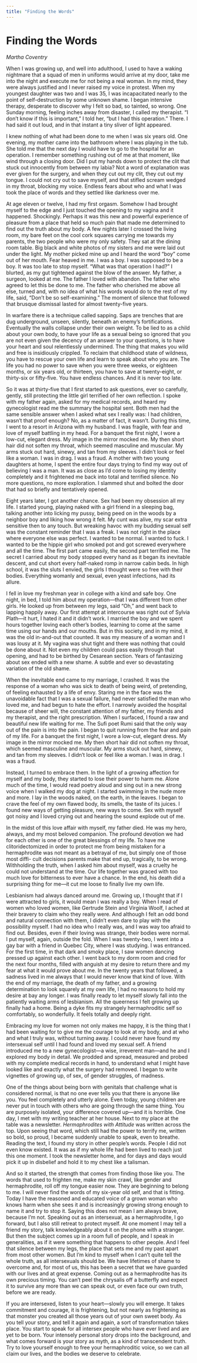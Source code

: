 ```yaml
---
title: "Finding the Words"
---
```


# Finding the Words

_Martha Coventry_

When I was growing up, and well into adulthood, I used to have a waking nightmare that a squad of men in uniforms would arrive at my door, take me into the night and execute me for not being a real woman. In my mind, they were always justified and I never raised my voice in protest. When my youngest daughter was two and I was 35, I was incapacitated nearly to the point of self-destruction by some unknown shame. I began intensive therapy, desperate to discover why I felt so bad, so tainted, so wrong. One Sunday morning, feeling inches away from disaster, I called my therapist. “I don’t know if this is important,” I told her, “but I had this operation.” There. I had said it out loud, and in that instant a tiny sliver of light appeared.

I knew nothing of what had been done to me when I was six years old. One evening, my mother came into the bathroom where I was playing in the tub. She told me that the next day I would have to go to the hospital for an operation. I remember something rushing out of me at that moment, like wind through a closing door. Did I put my hands down to protect the clit that stuck out innocently from between my labia? Not a word of explanation was ever given for the surgery, and when they cut out my clit, they cut out my tongue. I could not cry out to save myself, and that stifled scream wedged in my throat, blocking my voice. Endless fears about who and what I was took the place of words and they settled like darkness over me.

At age eleven or twelve, I had my first orgasm. Somehow I had brought myself to the edge and I just touched the opening to my vagina and it happened. Shockingly. Perhaps it was this new and powerful experience of pleasure from a place that held so much pain that made me determined to find out the truth about my body. A few nights later I crossed the living room, my bare feet on the cool cork squares carrying me towards my parents, the two people who were my only safety. They sat at the dining room table. Big black and white photos of my sisters and me were laid out under the light. My mother picked mine up and I heard the word “boy” come out of her mouth. Fear heaved in me. I was a boy. I was supposed to be a boy. It was too late to stop myself. “What was that operation I had?” I blurted, as my gut tightened against the blow of the answer. My father, a surgeon, looked at me. The father I loved with abandon. The father who agreed to let this be done to me. The father who cherished me above all else, turned and, with no idea of what his words would do to the rest of my life, said, “Don’t be so self-examining.” The moment of silence that followed that brusque dismissal lasted for almost twenty-five years.

In warfare there is a technique called sapping. Saps are trenches that are dug underground, unseen, silently, beneath an enemy’s fortifications. Eventually the walls collapse under their own weight. To be lied to as a child about your own body, to have your life as a sexual being so ignored that you are not even given the decency of an answer to your questions, is to have your heart and soul relentlessly undermined. The thing that makes you wild and free is insidiously crippled. To reclaim that childhood state of wildness, you have to rescue your own life and learn to speak about who you are. The life you had no power to save when you were three weeks, or eighteen months, or six years old, or thirteen, you have to save at twenty-eight, or thirty-six or fifty-five. You have endless chances. And it is never too late.

So it was at thirty-five that I first started to ask questions, ever so carefully, gently, still protecting the little girl terrified of her own reflection. I spoke with my father again, asked for my medical records, and heard my gynecologist read me the summary the hospital sent. Both men had the same sensible answer when I asked what sex I really was: I had children, wasn’t that proof enough? No, as a matter of fact, it wasn’t. During this time, I went to a resort in Arizona with my husband. I was fragile, with fear and love of myself battling in my head. For a banquet the first night, I wore a low-cut, elegant dress. My image in the mirror mocked me. My then short hair did not soften my throat, which seemed masculine and muscular. My arms stuck out hard, sinewy, and tan from my sleeves. I didn’t look or feel like a woman. I was in drag. I was a fraud. A mother with two young daughters at home, I spent the entire four days trying to find my way out of believing I was a man. It was as close as I’d come to losing my identity completely and it frightened me back into total and terrified silence. No more questions, no more exploration. I slammed shut and bolted the door that had so briefly and tentatively opened.

Eight years later, I got another chance. Sex had been my obsession all my life. I started young, playing naked with a girl friend in a sleeping bag, talking another into licking my pussy, being peed on in the woods by a neighbor boy and liking how wrong it felt. My cunt was alive, my scar extra sensitive then to any touch. But wreaking havoc with my budding sexual self was the constant reminder that I was a freak. I was not right in the place where everyone else was perfect. I wanted to be normal. I wanted to fuck. I wanted to be the hippie girl who smoked pot and got screwed everywhere and all the time. The first part came easily, the second part terrified me. The secret I carried about my body stopped every hand as it began its inevitable descent, and cut short every half-naked romp in narrow cabin beds. In high school, it was the sluts I envied, the girls I thought were so free with their bodies. Everything womanly and sexual, even yeast infections, had its allure.

I fell in love my freshman year in college with a kind and safe boy. One night, in bed, I told him about my operation—that I was different from other girls. He looked up from between my legs, said “Oh,” and went back to lapping happily away. Our first attempt at intercourse was right out of Sylvia Plath—it hurt, I hated it and it didn’t work. I married the boy and we spent hours together loving each other’s bodies, learning to come at the same time using our hands and our mouths. But in this society, and in my mind, it was the old in-and-out that counted. It was my measure of a woman and I was lousy at it. My vagina was shut tight and there was nothing that could be done about it. Not even my children could pass easily through that opening, and had to be birthed by Cesarean section. Years of fantasizing about sex ended with a new shame. A subtle and ever so devastating variation of the old shame.

When the inevitable end came to my marriage, I crashed. It was the response of a woman who was sick to death of being weird, of pretending, of feeling exhausted by a life of envy. Staring me in the face was the unavoidable fact that I was a sexual failure, had never satisfied the man who loved me, and had begun to hate the effort. I narrowly avoided the hospital because of sheer will, the constant attention of my father, my friends and my therapist, and the right prescription. When I surfaced, I found a raw and beautiful new life waiting for me. The Sufi poet Rumi said that the only way out of the pain is into the pain. I began to quit running from the fear and pain of my life. For a banquet the first night, I wore a low-cut, elegant dress. My image in the mirror mocked me. My then short hair did not soften my throat, which seemed masculine and muscular. My arms stuck out hard, sinewy, and tan from my sleeves. I didn’t look or feel like a woman. I was in drag. I was a fraud.

Instead, I turned to embrace them. In the light of a growing affection for myself and my body, they started to lose their power to harm me. Alone much of the time, I would read poetry aloud and sing out in a new strong voice when I walked my dog at night. I started swimming in the nude more and more. I lay in the woods naked, on the earth, in the leaves. I began to crave the feel of my own flawed body, its smells, the taste of its juices. I found new ways of getting pleasure, new ways to come. Sex with myself got noisy and I loved crying out and hearing the sound explode out of me.

In the midst of this love affair with myself, my father died. He was my hero, always, and my most beloved companion. The profound devotion we had for each other is one of the great blessings of my life. To have me clitoridectomized in order to protect me from being mistaken for a hermaphrodite was not meant as a betrayal of me, but simply one of those most diffi- cult decisions parents make that end up, tragically, to be wrong. Withholding the truth, when I asked him about myself, was a cruelty he could not understand at the time. Our life together was graced with too much love for bitterness to ever have a chance. In the end, his death did a surprising thing for me—it cut me loose to finally live my own life.

Lesbianism had always danced around me. Growing up, I thought that if I were attracted to girls, it would mean I was really a boy. When I read of women who loved women, like Gertrude Stein and Virginia Woolf, I ached at their bravery to claim who they really were. And although I felt an odd bond and natural connection with them, I didn’t even dare to play with the possibility myself. I had no idea who I really was, and I was way too afraid to find out. Besides, even if their loving was strange, their bodies were normal. I put myself, again, outside the fold. When I was twenty-two, I went into a gay bar with a friend in Quebec City, where I was studying. I was entranced. For the first time, in that dark and smoky place, I saw women dancing pressed up against each other. I went back to my dorm room and cried for the next four months, filled with anguish at my desire to return there and my fear at what it would prove about me. In the twenty years that followed, a sadness lived in me always that I would never know that kind of love. With the end of my marriage, the death of my father, and a growing determination to look squarely at my own life, I had no reasons to hold my desire at bay any longer. I was finally ready to let myself slowly fall into the patiently waiting arms of lesbianism. All the queerness I felt growing up finally had a home. Being a dyke fits my strangely hermaphroditic self so comfortably, so wonderfully. It feels totally and deeply right.

Embracing my love for women not only makes me happy, it is the thing that I had been waiting for to give me the courage to look at my body, and at who and what I truly was, without turning away. I could never have found my intersexual self until I had found and loved my sexual self. A friend introduced me to a new gynecologist—a wise, irreverent man—and he and I explored my body in detail. We prodded and spread, measured and probed with my complete medical records in hand, to understand what I might have looked like and exactly what the surgery had removed. I began to write vignettes of growing up, of sex, of gender struggles, of madness.

One of the things about being born with genitals that challenge what is considered normal, is that no one ever tells you that there is anyone like you. You feel completely and utterly alone. Even today, young children are never put in touch with others who are going through the same thing. You are purposely isolated, your difference covered up—and it is horrible. One day, I met with my writing teacher at her house. Next to my place at the table was a newsletter. _Hermaphrodites with Attitude_ was written across the top. Upon seeing that word, which still had the power to terrify me, written so bold, so proud, I became suddenly unable to speak, even to breathe. Reading the text, I found my story in other people’s words. People I did not even know existed. It was as if my whole life had been lived to reach just this one moment. I took the newsletter home, and for days and days would pick it up in disbelief and hold it to my chest like a talisman.

And so it started, the strength that comes from finding those like you. The words that used to frighten me, make my skin crawl, like gender and hermaphrodite, roll off my tongue easier now. They are beginning to belong to me. I will never find the words of my six-year old self, and that is fitting. Today I have the reasoned and educated voice of a grown woman who knows harm when she sees it and is increasingly growing strong enough to name it and try to stop it. Saying this does not mean I am always brave, because I’m not. Speaking out as an intersexual, as a hermaphrodite, I go forward, but I also still retreat to protect myself. At one moment I may tell a friend my story, talk knowledgeably about it on the phone with a stranger. But then the subject comes up in a room full of people, and I speak in generalities, as if it were something that happens to other people. And I feel that silence between my legs, the place that sets me and my past apart from most other women. But I’m kind to myself when I can’t quite tell the whole truth, as all intersexuals should be. We have lifetimes of shame to overcome and, for most of us, this has been a secret that we have guarded with our lives and at great expense. Coming out as a hermaphrodite has its own precious timing. You can’t peel the chrysalis off a butterfly and expect it to survive any more than we can speak out, or even face our own truth, before we are ready.

If you are intersexed, listen to your heart—slowly you will emerge. It takes commitment and courage, it is frightening, but not nearly as frightening as that monster you created all those years out of your own sweet body. As you tell your story, and tell it again and again, a sort of transformation takes place. You start to speak for all intersex people who have ever lived and are yet to be born. Your intensely personal story drops into the background, and what comes forward is your story as myth, as a kind of transcendent truth. Try to love yourself enough to free your hermaphroditic voice, so we can all claim our lives, and the bodies we deserve to celebrate.

